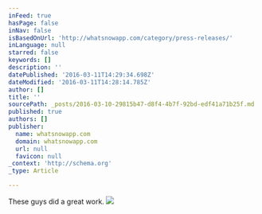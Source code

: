 ```yaml
---
inFeed: true
hasPage: false
inNav: false
isBasedOnUrl: 'http://whatsnowapp.com/category/press-releases/'
inLanguage: null
starred: false
keywords: []
description: ''
datePublished: '2016-03-11T14:29:34.698Z'
dateModified: '2016-03-11T14:28:14.785Z'
author: []
title: ''
sourcePath: _posts/2016-03-10-29815b47-d8f4-4b7f-92bd-edf41a71b25f.md
published: true
authors: []
publisher:
  name: whatsnowapp.com
  domain: whatsnowapp.com
  url: null
  favicon: null
_context: 'http://schema.org'
_type: Article

---
```

These guys did a great work.
![](http://whatsnowapp.com/wp-content/uploads/2014/09/wnlogo-252x220.png)